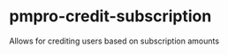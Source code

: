 pmpro-credit-subscription
=========================

Allows for crediting users based on subscription amounts

